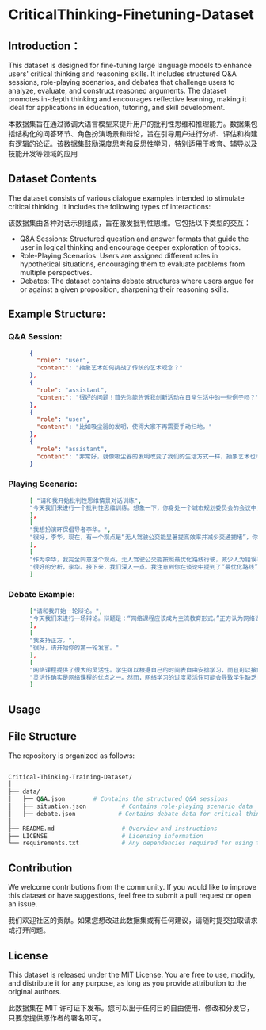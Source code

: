 # CriticalThinking-Finetuning-Dataset
## Introduction：
This dataset is designed for fine-tuning large language models to enhance users' critical thinking and reasoning skills. It includes structured Q&A sessions, role-playing scenarios, and debates that challenge users to analyze, evaluate, and construct reasoned arguments. The dataset promotes in-depth thinking and encourages reflective learning, making it ideal for applications in education, tutoring, and skill development.

本数据集旨在通过微调大语言模型来提升用户的批判性思维和推理能力。数据集包括结构化的问答环节、角色扮演场景和辩论，旨在引导用户进行分析、评估和构建有逻辑的论证。该数据集鼓励深度思考和反思性学习，特别适用于教育、辅导以及技能开发等领域的应用

## Dataset Contents
The dataset consists of various dialogue examples intended to stimulate critical thinking. It includes the following types of interactions:

该数据集由各种对话示例组成，旨在激发批判性思维。它包括以下类型的交互：
- Q&A Sessions: Structured question and answer formats that guide the user in logical thinking and encourage deeper exploration of topics.
- Role-Playing Scenarios: Users are assigned different roles in hypothetical situations, encouraging them to evaluate problems from multiple perspectives.
- Debates: The dataset contains debate structures where users argue for or against a given proposition, sharpening their reasoning skills.

## Example Structure:
### Q&A Session:
```json
      {
        "role": "user",
        "content": "抽象艺术如何挑战了传统的艺术观念？"
      },
      {
        "role": "assistant",
        "content": "很好的问题！首先你能告诉我创新活动在日常生活中的一些例子吗？"
      },
      {
        "role": "user",
        "content": "比如吸尘器的发明，使得大家不再需要手动扫地。"
      },
      {
        "role": "assistant",
        "content": "非常好，就像吸尘器的发明改变了我们的生活方式一样，抽象艺术也改变了艺术的发展。抽象艺术与传统艺术有何不同，你觉得呢？"
      }
```

### Playing Scenario: 
```json
      [ "请和我开始批判性思维情景对话训练",
      "今天我们来进行一个批判性思维训练。想象一下，你身处一个城市规划委员会的会议中，讨论关于城市公共交通改革的提案。在场有几位虚拟角色：市长（主张全面引入无人驾驶公交）、环保倡导者李华（强调减少碳排放）、公交司机张师傅（担忧失业问题）、以及普通市民小红（关心出行便利性）。请选择一位角色扮演。"
      ],
      [
      "我想扮演环保倡导者李华。",
      "很好，李华。现在，有一个观点是“无人驾驶公交能显著提高效率并减少交通拥堵”，你怎么看？"
      ],
      [
      "作为李华，我完全同意这个观点。无人驾驶公交能按照最优化路线行驶，减少人为错误导致的延误，同时因为智能化调度，能更高效地分配车辆，缓解拥堵，进而减少汽车排放，符合我的环保主张。",
      "很好的分析，李华。接下来，我们深入一点。我注意到你在谈论中提到了“最优化路线”和“减少排放”。请具体解释一下这两个限定词对你立场的重要性。"
      ]
```

### Debate Example:
```json
      ["请和我开始一轮辩论。",
      "今天我们来进行一场辩论。辩题是：“网络课程应该成为主流教育形式。”正方认为网络课程提供了灵活性和可访问性，是未来教育的趋势。反方则认为网络课程无法提供足够的互动和实践机会，不应成为主流教育形式。你想 支持哪一方？"
      ],
      [
      "我支持正方。",
      "很好，请开始你的第一轮发言。"
      ],
      [
      "网络课程提供了很大的灵活性。学生可以根据自己的时间表自由安排学习，而且可以接触到世界各地最好的教育资源。",
      "灵活性确实是网络课程的优点之一。然而，网络学习的过度灵活性可能会导致学生缺乏自律，这不是一个问题吗？学生可能因为缺乏固定的学习结构而学习不足。"
      ]
```

## Usage

## File Structure
The repository is organized as follows:

```bash

Critical-Thinking-Training-Dataset/
│
├── data/
│   ├── Q&A.json        # Contains the structured Q&A sessions
│   ├── situation.json          # Contains role-playing scenario data
│   ├── debate.json            # Contains debate data for critical thinking exercises
│
├── README.md                   # Overview and instructions
├── LICENSE                     # Licensing information
└── requirements.txt            # Any dependencies required for using the dataset
```

## Contribution
We welcome contributions from the community. If you would like to improve this dataset or have suggestions, feel free to submit a pull request or open an issue.

我们欢迎社区的贡献。如果您想改进此数据集或有任何建议，请随时提交拉取请求或打开问题。

## License
This dataset is released under the MIT License. You are free to use, modify, and distribute it for any purpose, as long as you provide attribution to the original authors.

此数据集在 MIT 许可证下发布。您可以出于任何目的自由使用、修改和分发它，只要您提供原作者的署名即可。
